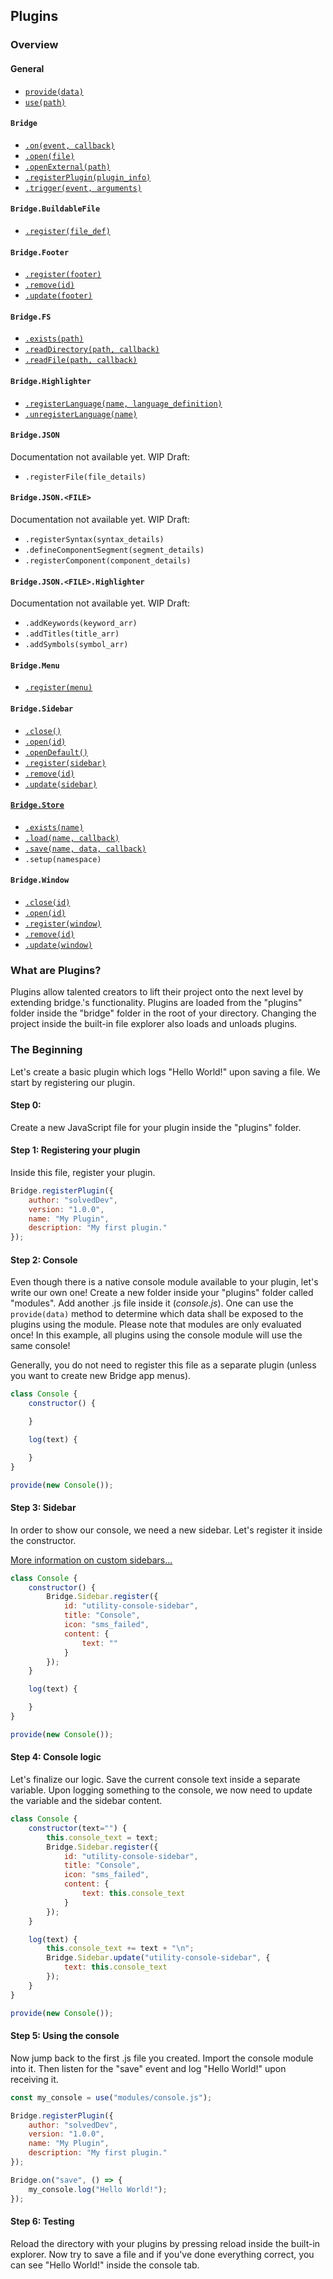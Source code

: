 ## Plugins

### Overview
#### General
- [```provide(data)```](https://github.com/solvedDev/bridge./blob/master/plugins/provide.md)
- [```use(path)```](https://github.com/solvedDev/bridge./blob/master/plugins/use.md)

#### ```Bridge```
- [```.on(event, callback)```](https://github.com/solvedDev/bridge./blob/master/plugins/bridge/on.md)
- [```.open(file)```](https://github.com/solvedDev/bridge./blob/master/plugins/bridge/open.md)
- [```.openExternal(path)```](https://github.com/solvedDev/bridge./blob/master/plugins/bridge/openExternal.md)
- [```.registerPlugin(plugin_info)```](https://github.com/solvedDev/bridge./blob/master/plugins/bridge/registerPlugin.md)
- [```.trigger(event, arguments)```](https://github.com/solvedDev/bridge./blob/master/plugins/bridge/trigger.md)

#### ```Bridge.BuildableFile```
- [```.register(file_def)```](https://github.com/solvedDev/bridge./blob/master/plugins/bridge/buildableFile/register.md)

#### ```Bridge.Footer```
- [```.register(footer)```](https://github.com/solvedDev/bridge./blob/master/plugins/bridge/footer/register.md)
- [```.remove(id)```](https://github.com/solvedDev/bridge./blob/master/plugins/bridge/footer/remove.md)
- [```.update(footer)```](https://github.com/solvedDev/bridge./blob/master/plugins/bridge/footer/update.md)

#### ```Bridge.FS```
- [```.exists(path)```](https://github.com/solvedDev/bridge./blob/master/plugins/bridge/fs/exists.md)
- [```.readDirectory(path, callback)```](https://github.com/solvedDev/bridge./blob/master/plugins/bridge/fs/readDirectory.md)
- [```.readFile(path, callback)```](https://github.com/solvedDev/bridge./blob/master/plugins/bridge/fs/readFile.md)

#### ```Bridge.Highlighter```
 - [```.registerLanguage(name, language_definition)```](https://github.com/solvedDev/bridge./blob/master/plugins/bridge/highlighter/registerLanguage.md)
 - [```.unregisterLanguage(name)```](https://github.com/solvedDev/bridge./blob/master/plugins/bridge/highlighter/unregisterLanguage.md)

#### ```Bridge.JSON```
Documentation not available yet.
WIP Draft:
- ```.registerFile(file_details)```

#### ```Bridge.JSON.<FILE>```
Documentation not available yet.
WIP Draft:
- ```.registerSyntax(syntax_details)```
- ```.defineComponentSegment(segment_details)```
- ```.registerComponent(component_details)```

#### ```Bridge.JSON.<FILE>.Highlighter```
Documentation not available yet.
WIP Draft:
- ```.addKeywords(keyword_arr)```
- ```.addTitles(title_arr)```
- ```.addSymbols(symbol_arr)```

#### ```Bridge.Menu```
- [```.register(menu)```](https://github.com/solvedDev/bridge./blob/master/plugins/bridge/menu/register.md)

#### ```Bridge.Sidebar```
- [```.close()```](https://github.com/solvedDev/bridge./blob/master/plugins/bridge/sidebar/close.md)
- [```.open(id)```](https://github.com/solvedDev/bridge./blob/master/plugins/bridge/sidebar/open.md)
- [```.openDefault()```](https://github.com/solvedDev/bridge./blob/master/plugins/bridge/sidebar/open_default.md)
- [```.register(sidebar)```](https://github.com/solvedDev/bridge./blob/master/plugins/bridge/sidebar/register.md)
- [```.remove(id)```](https://github.com/solvedDev/bridge./blob/master/plugins/bridge/sidebar/remove.md)
- [```.update(sidebar)```](https://github.com/solvedDev/bridge./blob/master/plugins/bridge/sidebar/update.md)

#### [```Bridge.Store```](https://github.com/solvedDev/bridge./blob/master/plugins/bridge/Store.md)
- [```.exists(name)```](https://github.com/solvedDev/bridge./blob/master/plugins/bridge/store/exists.md)
- [```.load(name, callback)```](https://github.com/solvedDev/bridge./blob/master/plugins/bridge/store/load.md)
- [```.save(name, data, callback)```](https://github.com/solvedDev/bridge./blob/master/plugins/bridge/store/save.md)
- ```.setup(namespace)```

#### ```Bridge.Window```
- [```.close(id)```](https://github.com/solvedDev/bridge./blob/master/plugins/bridge/window/close.md)
- [```.open(id)```](https://github.com/solvedDev/bridge./blob/master/plugins/bridge/window/open.md)
- [```.register(window)```](https://github.com/solvedDev/bridge./blob/master/plugins/bridge/window/register.md)
- [```.remove(id)```](https://github.com/solvedDev/bridge./blob/master/plugins/bridge/window/remove.md)
- [```.update(window)```](https://github.com/solvedDev/bridge./blob/master/plugins/bridge/window/update.md)

### What are Plugins?
Plugins allow talented creators to lift their project onto the next level by extending bridge.'s functionality. 
Plugins are loaded from the "plugins" folder inside the "bridge" folder in the root of your directory. Changing the project inside the
built-in file explorer also loads and unloads plugins.

### The Beginning
Let's create a basic plugin which logs "Hello World!" upon saving a file. We start by registering our plugin.  

#### Step 0:
Create a new JavaScript file for your plugin inside the "plugins" folder.

#### Step 1: Registering your plugin
Inside this file, register your plugin.
```javascript
Bridge.registerPlugin({
    author: "solvedDev",
    version: "1.0.0",
    name: "My Plugin",
    description: "My first plugin."
});
```

#### Step 2: Console
Even though there is a native console module available to your plugin, let's write our own one! Create a new folder inside your "plugins" folder called "modules". Add another .js file inside it (*console.js*). One can use the ```provide(data)``` method to determine which data shall be exposed to the plugins using the module. Please note that modules are only evaluated once! In this example, all plugins using the console module will use the same console!

Generally, you do not need to register this file as a separate plugin (unless you want to create new Bridge app menus).
```javascript
class Console {
    constructor() {

    }

    log(text) {

    }
}

provide(new Console());
```

#### Step 3: Sidebar
In order to show our console, we need a new sidebar. Let's register it inside the constructor.

[More information on custom sidebars...](https://github.com/solvedDev/bridge./blob/master/plugins/bridge/sidebar/register.md)
```javascript
class Console {
    constructor() {
        Bridge.Sidebar.register({
            id: "utility-console-sidebar",
            title: "Console",
            icon: "sms_failed",
            content: {
                text: ""
            }
        });
    }

    log(text) {

    }
}

provide(new Console());
```

#### Step 4: Console logic
Let's finalize our logic. Save the current console text inside a separate variable. Upon logging something to the console, we now need to update the variable and the sidebar content.

```javascript
class Console {
    constructor(text="") {
        this.console_text = text;
        Bridge.Sidebar.register({
            id: "utility-console-sidebar",
            title: "Console",
            icon: "sms_failed",
            content: {
                text: this.console_text
            }
        });
    }

    log(text) {
        this.console_text += text + "\n";
        Bridge.Sidebar.update("utility-console-sidebar", {
            text: this.console_text
        });
    }
}

provide(new Console());
```

#### Step 5: Using the console
Now jump back to the first .js file you created. Import the console module into it. Then listen for the "save" event and log "Hello World!" upon receiving it.

```javascript
const my_console = use("modules/console.js");

Bridge.registerPlugin({
    author: "solvedDev",
    version: "1.0.0",
    name: "My Plugin",
    description: "My first plugin."
});

Bridge.on("save", () => {
    my_console.log("Hello World!");
});
```

#### Step 6: Testing
Reload the directory with your plugins by pressing reload inside the built-in explorer. Now try to save a file and if you've done everything correct, you can see "Hello World!" inside the console tab.
